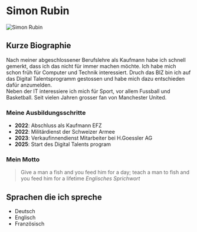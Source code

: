 # Simon Rubin

![Simon Rubin](/img/rusi.jpg)

## Kurze Biographie

Nach meiner abgeschlossener Berufslehre als Kaufmann habe ich schnell gemerkt, dass ich das nicht für immer machen möchte. Ich habe mich schon früh für Computer und Technik interessiert. Druch das BIZ bin ich auf das Digital Talentsprogramm gestossen und habe mich dazu entschieden dafür anzumelden.  
Neben der IT interessiere ich mich für Sport, vor allem Fussball und Basketball. Seit vielen Jahren grosser fan von Manchester United.

### Meine Ausbildungsschritte

- **2022**: Abschluss als Kaufmann EFZ
- **2022**: Militärdienst der Schweizer Armee
- **2023**: Verkaufinnendienst Mitarbeiter bei H.Goessler AG
- **2025**: Start des Digital Talents program

### Mein Motto

> Give a man a fish and you feed him for a day; teach a man to fish and you feed him for a lifetime
> *Englisches Sprichwort*

## Sprachen die ich spreche

- Deutsch
- Englisch
- Französisch


